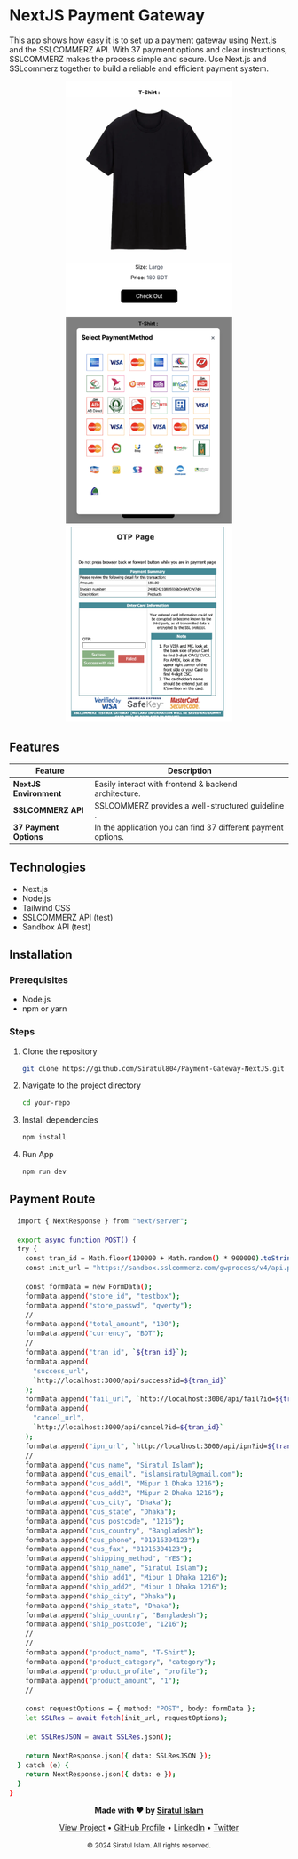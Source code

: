 # NextJS Payment Gateway 

This app shows how easy it is to set up a payment gateway using Next.js and the SSLCOMMERZ API. With 37 payment options and clear instructions, SSLCOMMERZ makes the process simple and secure. Use Next.js and SSLcommerz together to build a reliable and efficient payment system.
<p align="center">
  <img src="public/1.png" alt="home" width="300"/>
  <img src="public/2.png" alt="modal" width="300"/>
  <img src="public/3.png" alt="gateway" width="300"/>
</p>

## Features
<div align="center">

| Feature                      | Description                                   |
|------------------------------|-----------------------------------------------|
| **NextJS Environment** | Easily interact with frontend & backend architecture.       |
| **SSLCOMMERZ API**                    | SSLCOMMERZ provides a well-structured guideline .|
| **37 Payment Options**               | In the application you can find 37 different payment options.|
  
</div>

## Technologies
- Next.js
- Node.js
- Tailwind CSS
- SSLCOMMERZ API (test)
- Sandbox API (test)
  

## Installation
### Prerequisites
- Node.js
- npm or yarn

### Steps

1. Clone the repository
    ```bash
    git clone https://github.com/Siratul804/Payment-Gateway-NextJS.git
    ```
2. Navigate to the project directory
    ```bash
    cd your-repo
    ```
3. Install dependencies
    ```bash
    npm install
    ```
4. Run App
    ```bash
    npm run dev
    ```
## Payment Route 

```bash
  import { NextResponse } from "next/server";

  export async function POST() {
  try {
    const tran_id = Math.floor(100000 + Math.random() * 900000).toString();
    const init_url = "https://sandbox.sslcommerz.com/gwprocess/v4/api.php";

    const formData = new FormData();
    formData.append("store_id", "testbox");
    formData.append("store_passwd", "qwerty");
    //
    formData.append("total_amount", "180");
    formData.append("currency", "BDT");
    //
    formData.append("tran_id", `${tran_id}`);
    formData.append(
      "success_url",
      `http://localhost:3000/api/success?id=${tran_id}`
    );
    formData.append("fail_url", `http://localhost:3000/api/fail?id=${tran_id}`);
    formData.append(
      "cancel_url",
      `http://localhost:3000/api/cancel?id=${tran_id}`
    );
    formData.append("ipn_url", `http://localhost:3000/api/ipn?id=${tran_id}`);
    //
    formData.append("cus_name", "Siratul Islam");
    formData.append("cus_email", "islamsiratul@gmail.com");
    formData.append("cus_add1", "Mipur 1 Dhaka 1216");
    formData.append("cus_add2", "Mipur 2 Dhaka 1216");
    formData.append("cus_city", "Dhaka");
    formData.append("cus_state", "Dhaka");
    formData.append("cus_postcode", "1216");
    formData.append("cus_country", "Bangladesh");
    formData.append("cus_phone", "01916304123");
    formData.append("cus_fax", "01916304123");
    formData.append("shipping_method", "YES");
    formData.append("ship_name", "Siratul Islam");
    formData.append("ship_add1", "Mipur 1 Dhaka 1216");
    formData.append("ship_add2", "Mipur 1 Dhaka 1216");
    formData.append("ship_city", "Dhaka");
    formData.append("ship_state", "Dhaka");
    formData.append("ship_country", "Bangladesh");
    formData.append("ship_postcode", "1216");
    //
    //
    formData.append("product_name", "T-Shirt");
    formData.append("product_category", "category");
    formData.append("product_profile", "profile");
    formData.append("product_amount", "1");
    //

    const requestOptions = { method: "POST", body: formData };
    let SSLRes = await fetch(init_url, requestOptions);

    let SSLResJSON = await SSLRes.json();

    return NextResponse.json({ data: SSLResJSON });
  } catch (e) {
    return NextResponse.json({ data: e });
  }
}
```



<p align="center">
<b>Made with ❤️ by   <a href="https://github.com/Siratul804">  Siratul Islam </a> </b> 
</p>

<p align="center">
  <a href="https://github.com/Siratul804?tab=repositories">View Project</a> •
  <a href="https://github.com/Siratul804">GitHub Profile</a> •
  <a href="https://www.linkedin.com/in/siratulislam/">LinkedIn</a> •
  <a href="https://x.com/Siratul074">Twitter</a>
</p>

<p align="center">
  <small>© 2024 Siratul Islam. All rights reserved.</small>
</p>

